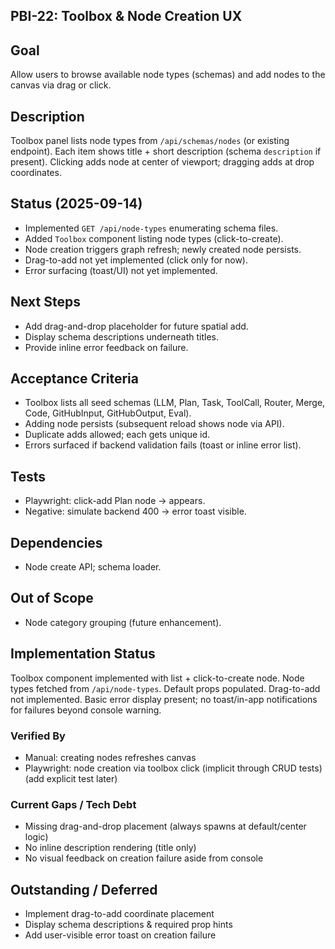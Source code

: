 ## PBI-22: Toolbox & Node Creation UX

Goal
----
Allow users to browse available node types (schemas) and add nodes to the canvas via drag or click.

Description
-----------
Toolbox panel lists node types from `/api/schemas/nodes` (or existing endpoint). Each item shows title + short description (schema `description` if present). Clicking adds node at center of viewport; dragging adds at drop coordinates.

Status (2025-09-14)
-------------------
- Implemented `GET /api/node-types` enumerating schema files.
- Added `Toolbox` component listing node types (click-to-create).
- Node creation triggers graph refresh; newly created node persists.
- Drag-to-add not yet implemented (click only for now).
- Error surfacing (toast/UI) not yet implemented.

Next Steps
----------
- Add drag-and-drop placeholder for future spatial add.
- Display schema descriptions underneath titles.
- Provide inline error feedback on failure.

Acceptance Criteria
-------------------
- Toolbox lists all seed schemas (LLM, Plan, Task, ToolCall, Router, Merge, Code, GitHubInput, GitHubOutput, Eval).
- Adding node persists (subsequent reload shows node via API).
- Duplicate adds allowed; each gets unique id.
- Errors surfaced if backend validation fails (toast or inline error list).

Tests
-----
- Playwright: click-add Plan node → appears.
- Negative: simulate backend 400 → error toast visible.

Dependencies
------------
- Node create API; schema loader.

Out of Scope
------------
- Node category grouping (future enhancement).

## Implementation Status
Toolbox component implemented with list + click-to-create node. Node types fetched from `/api/node-types`. Default props populated. Drag-to-add not implemented. Basic error display present; no toast/in-app notifications for failures beyond console warning.

### Verified By
- Manual: creating nodes refreshes canvas
- Playwright: node creation via toolbox click (implicit through CRUD tests) (add explicit test later)

### Current Gaps / Tech Debt
- Missing drag-and-drop placement (always spawns at default/center logic)
- No inline description rendering (title only)
- No visual feedback on creation failure aside from console

## Outstanding / Deferred
- Implement drag-to-add coordinate placement
- Display schema descriptions & required prop hints
- Add user-visible error toast on creation failure
